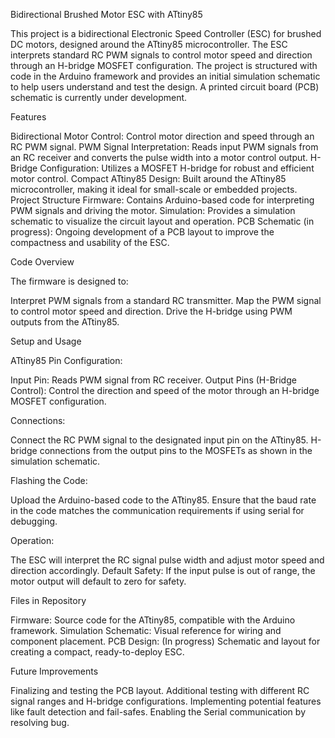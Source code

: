 Bidirectional Brushed Motor ESC with ATtiny85

This project is a bidirectional Electronic Speed Controller (ESC) for brushed DC motors, designed around the ATtiny85 microcontroller. 
The ESC interprets standard RC PWM signals to control motor speed and direction through an H-bridge MOSFET configuration. The project 
is structured with code in the Arduino framework and provides an initial simulation schematic to help users understand and test the design. 
A printed circuit board (PCB) schematic is currently under development.

Features

Bidirectional Motor Control: Control motor direction and speed through an RC PWM signal.
PWM Signal Interpretation: Reads input PWM signals from an RC receiver and converts the pulse width into a motor control output.
H-Bridge Configuration: Utilizes a MOSFET H-bridge for robust and efficient motor control.
Compact ATtiny85 Design: Built around the ATtiny85 microcontroller, making it ideal for small-scale or embedded projects.
Project Structure
Firmware: Contains Arduino-based code for interpreting PWM signals and driving the motor.
Simulation: Provides a simulation schematic to visualize the circuit layout and operation.
PCB Schematic (in progress): Ongoing development of a PCB layout to improve the compactness and usability of the ESC.

Code Overview

The firmware is designed to:

Interpret PWM signals from a standard RC transmitter.
Map the PWM signal to control motor speed and direction.
Drive the H-bridge using PWM outputs from the ATtiny85.

Setup and Usage

ATtiny85 Pin Configuration:

Input Pin: Reads PWM signal from RC receiver.
Output Pins (H-Bridge Control): Control the direction and speed of the motor through an H-bridge MOSFET configuration.

Connections:

Connect the RC PWM signal to the designated input pin on the ATtiny85.
H-bridge connections from the output pins to the MOSFETs as shown in the simulation schematic.

Flashing the Code:

Upload the Arduino-based code to the ATtiny85.
Ensure that the baud rate in the code matches the communication requirements if using serial for debugging.

Operation:

The ESC will interpret the RC signal pulse width and adjust motor speed and direction accordingly.
Default Safety: If the input pulse is out of range, the motor output will default to zero for safety.

Files in Repository

Firmware: Source code for the ATtiny85, compatible with the Arduino framework.
Simulation Schematic: Visual reference for wiring and component placement.
PCB Design: (In progress) Schematic and layout for creating a compact, ready-to-deploy ESC.

Future Improvements

Finalizing and testing the PCB layout.
Additional testing with different RC signal ranges and H-bridge configurations.
Implementing potential features like fault detection and fail-safes.
Enabling the Serial communication by resolving bug.
